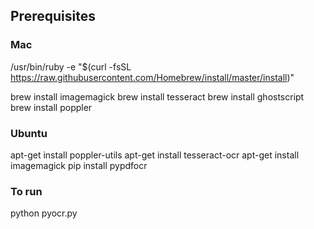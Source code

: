 ## Prerequisites 

### Mac
/usr/bin/ruby -e "$(curl -fsSL https://raw.githubusercontent.com/Homebrew/install/master/install)"

brew install imagemagick
brew install tesseract
brew install ghostscript
brew install poppler

### Ubuntu
apt-get install poppler-utils
apt-get install tesseract-ocr
apt-get install imagemagick
pip install pypdfocr

### To run

python pyocr.py <pdf file path> <txt file path>
